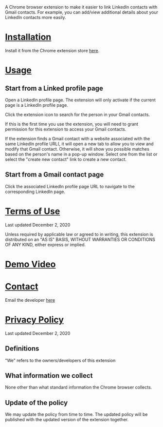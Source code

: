 A Chrome browser extension to make it easier to link LinkedIn contacts with Gmail contacts. For example, you can add/view additional details about your LinkedIn contacts more easily.

# [Installation](#installation)

Install it from the Chrome extension store [here](https://chrome.google.com/webstore/detail/linkedin-contact-sync/ikkmmehpiffooknajlgknlcojfoienjk).

# [Usage](#usage)

## Start from a Linked profile page
Open a LinkedIn profile page. The extension will only activate if the current page is a LinkedIn profile page.

Click the extension icon to search for the person in your Gmail contacts.

If this is the first time you use the extension, you will need to grant permission for this extension to access your Gmail contacts.

If the extension finds a Gmail contact with a website associated with the same LinkedIn profile URL(, it will open a new tab to allow you to view and modify that Gmail contact. Otherwise, it will show you possible matches based on the person's name in a pop-up window. Select one from the list or select the "create new contact" link to create a new contact.

## Start from a Gmail contact page
Click the associated LinkedIn profile page URL to navigate to the corresponding LinkedIn page.

# [Terms of Use](#terms)
Last updated December 2, 2020

Unless required by applicable law or agreed to in writing, this extension is distributed on an "AS IS" BASIS, WITHOUT WARRANTIES OR CONDITIONS OF ANY KIND, either express or implied.

# [Demo Video](https://youtu.be/W47FJAEUiwg)

# [Contact](#contact)
Email the developer [here](mailto:happy.ch.dev@gmail.com)

# [Privacy Policy](#privacy)
Last updated December 2, 2020

## Definitions
"We" refers to the owners/developers of this extension

## What information we collect
None other than what standard information the Chrome browser collects.

## Update of the policy
We may update the policy from time to time. The updated policy will be published with the updated version of the extension together.